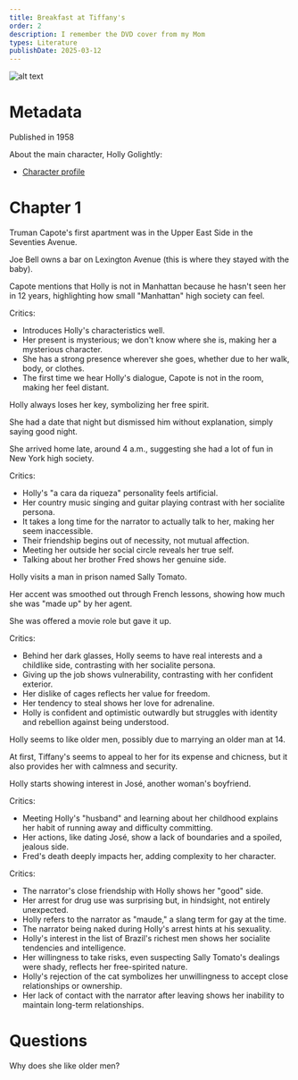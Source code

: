 ```yaml
---
title: Breakfast at Tiffany's
order: 2
description: I remember the DVD cover from my Mom
types: Literature
publishDate: 2025-03-12
---
```


![alt text](image.png)

# Metadata

Published in 1958

About the main character, Holly Golightly:
- [Character profile](https://www.charactour.com/hub/characters/view/Holly-Golightly.Breakfast-at-Tiffanys)

# Chapter 1

Truman Capote's first apartment was in the Upper East Side in the Seventies Avenue.

Joe Bell owns a bar on Lexington Avenue (this is where they stayed with the baby).

Capote mentions that Holly is not in Manhattan because he hasn't seen her in 12 years, highlighting how small "Manhattan" high society can feel.

Critics:
- Introduces Holly's characteristics well.
- Her present is mysterious; we don't know where she is, making her a mysterious character.
- She has a strong presence wherever she goes, whether due to her walk, body, or clothes.
- The first time we hear Holly's dialogue, Capote is not in the room, making her feel distant.

Holly always loses her key, symbolizing her free spirit.

She had a date that night but dismissed him without explanation, simply saying good night.

She arrived home late, around 4 a.m., suggesting she had a lot of fun in New York high society.

Critics:
- Holly's "a cara da riqueza" personality feels artificial.
- Her country music singing and guitar playing contrast with her socialite persona.
- It takes a long time for the narrator to actually talk to her, making her seem inaccessible.
- Their friendship begins out of necessity, not mutual affection.
- Meeting her outside her social circle reveals her true self.
- Talking about her brother Fred shows her genuine side.

Holly visits a man in prison named Sally Tomato.

Her accent was smoothed out through French lessons, showing how much she was "made up" by her agent.

She was offered a movie role but gave it up.

Critics:
- Behind her dark glasses, Holly seems to have real interests and a childlike side, contrasting with her socialite persona.
- Giving up the job shows vulnerability, contrasting with her confident exterior.
- Her dislike of cages reflects her value for freedom.
- Her tendency to steal shows her love for adrenaline.
- Holly is confident and optimistic outwardly but struggles with identity and rebellion against being understood.

Holly seems to like older men, possibly due to marrying an older man at 14.

At first, Tiffany's seems to appeal to her for its expense and chicness, but it also provides her with calmness and security.

Holly starts showing interest in José, another woman's boyfriend.

Critics:
- Meeting Holly's "husband" and learning about her childhood explains her habit of running away and difficulty committing.
- Her actions, like dating José, show a lack of boundaries and a spoiled, jealous side.
- Fred's death deeply impacts her, adding complexity to her character.

Critics:
- The narrator's close friendship with Holly shows her "good" side.
- Her arrest for drug use was surprising but, in hindsight, not entirely unexpected.
- Holly refers to the narrator as "maude," a slang term for gay at the time.
- The narrator being naked during Holly's arrest hints at his sexuality.
- Holly's interest in the list of Brazil's richest men shows her socialite tendencies and intelligence.
- Her willingness to take risks, even suspecting Sally Tomato's dealings were shady, reflects her free-spirited nature.
- Holly's rejection of the cat symbolizes her unwillingness to accept close relationships or ownership.
- Her lack of contact with the narrator after leaving shows her inability to maintain long-term relationships.

# Questions

Why does she like older men?
